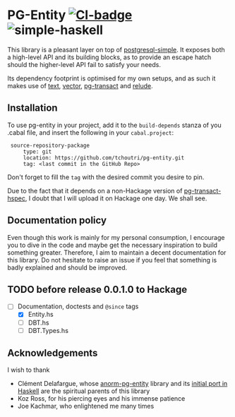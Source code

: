 # PG-Entity [![CI-badge][CI-badge]][CI-url] ![simple-haskell][simple-haskell]

This library is a pleasant layer on top of [postgresql-simple][pg-simple]. It exposes both a high-level API and its 
building blocks, as to provide an escape hatch should the higher-level API fail to satisfy your needs.

Its dependency footprint is optimised for my own setups, and as such it makes use of [text][text], [vector][vector],
[pg-transact][pg-transact] and [relude][relude].

## Installation

To use pg-entity in your project, add it to the `build-depends` stanza of you .cabal file,
and insert the following in your `cabal.project`:

```
 source-repository-package
     type: git
     location: https://github.com/tchoutri/pg-entity.git
     tag: <last commit in the GitHub Repo>
```

Don't forget to fill the `tag` with the desired commit you desire to pin.

Due to the fact that it depends on a non-Hackage version of [pg-transact-hspec][pg-transact-hspec], I doubt that I
will upload it on Hackage one day. We shall see.

## Documentation policy

Even though this work is mainly for my personal consumption, I encourage you to dive in the code and maybe get the 
necessary inspiration to build something greater. Therefore, I aim to maintain a decent documentation for this library.
Do not hesitate to raise an issue if you feel that something is badly explained and should be improved.

## TODO before release 0.0.1.0 to Hackage

* [ ] Documentation, doctests and `@since` tags
  * [x] Entity.hs
  * [ ] DBT.hs
  * [ ] DBT.Types.hs

## Acknowledgements 

I wish to thank

* Clément Delafargue, whose [anorm-pg-entity][anorm-pg-entity] library and its [initial port in Haskell][blogpost]
  are the spiritual parents of this library
* Koz Ross, for his piercing eyes and his immense patience
* Joe Kachmar, who enlightened me many times

[pg-transact-hspec]: https://github.com/jfischoff/pg-transact-hspec.git
[blogpost]: https://tech.fretlink.com/yet-another-unsafe-db-layer/
[anorm-pg-entity]: https://github.com/CleverCloud/anorm-pg-entity
[pg-simple]: https://hackage.haskell.org/package/postgresql-simple
[pg-transact]: https://hackage.haskell.org/package/pg-transact
[text]: https://hackage.haskell.org/package/text
[vector]: https://hackage.haskell.org/package/vector
[relude]: https://hackage.haskell.org/package/relude
[CI-badge]: https://img.shields.io/github/checks-status/tchoutri/pg-entity/main?style=flat-square
[CI-url]: https://github.com/tchoutri/pg-entity/actions
[simple-haskell]: https://img.shields.io/badge/Simple-Haskell-purple?style=flat-square
